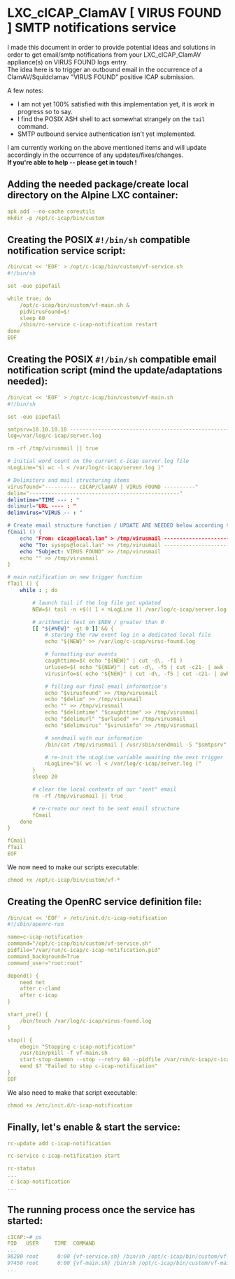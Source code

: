 # LXC_cICAP_ClamAV [ VIRUS FOUND ] SMTP notifications service

I made this document in order to provide potential ideas and solutions in order to get email/smtp notifications from your LXC_cICAP_ClamAV appliance(s) on VIRUS FOUND logs entry.   
The idea here is to trigger an outbound email in the occurrence of a ClamAV/Squidclamav "VIRUS FOUND" positive ICAP submission.   

A few notes:

- I am not yet 100% satisfied with this implementation yet, it is work in progress so to say.
- I find the POSIX ASH shell to act somewhat strangely on the ```tail``` command.
- SMTP outbound service authentication isn't yet implemented.

I am currently working on the above mentioned items and will update accordingly in the occurrence of any updates/fixes/changes.   
**If you're able to help -- please get in touch !**

## Adding the needed package/create local directory on the Alpine LXC container:

```yaml
apk add --no-cache coreutils
mkdir -p /opt/c-icap/bin/custom
``` 

## Creating the POSIX ```#!/bin/sh``` compatible notification service script:

```yaml
/bin/cat << 'EOF' > /opt/c-icap/bin/custom/vf-service.sh
#!/bin/sh

set -euo pipefail

while true; do
    /opt/c-icap/bin/custom/vf-main.sh &
    pidVirusFound=$!
    sleep 60
    /sbin/rc-service c-icap-notification restart
done
EOF
```

## Creating the POSIX ```#!/bin/sh``` compatible email notification script (mind the update/adaptations needed):

```yaml
/bin/cat << 'EOF' > /opt/c-icap/bin/custom/vf-main.sh
#!/bin/sh

set -euo pipefail

smtpsrv=10.10.10.10 -----------------------------------------------------------------------> adaptations/update needed here
log=/var/log/c-icap/server.log

rm -rf /tmp/virusmail || true

# initial word count on the current c-icap server.log file
nLogLine="$( wc -l < /var/log/c-icap/server.log )"

# Delimiters and mail structuring items
virusfound="---------- cICAP/ClamAV | VIRUS FOUND ----------"
delim="------------------------------------------------"
delimtime="TIME --- : "
delimurl="URL ---- : "
delimvirus="VIRUS -- : "

# Create email structure function / UPDATE ARE NEEDED below according to your environment
fCmail () {
    echo "From: cicap@local.lan" > /tmp/virusmail -----------------------------------------> adaptations/update needed here
    echo "To: sysops@local.lan" >> /tmp/virusmail -----------------------------------------> adaptations/update needed here
    echo "Subject: VIRUS FOUND" >> /tmp/virusmail
    echo "" >> /tmp/virusmail
}

# main notification on new trigger function
fTail () {
    while : ; do

        # launch tail if the log file got updated
        NEW=$( tail -n +$(( 1 + nLogLine )) /var/log/c-icap/server.log | sed -n '/squidclamav_end_of_data_handler/p' | sed -n '/LOG Virus found in /p' )

        # arithmetic test on $NEW / greater than 0
        [[ "${#NEW}" -gt 0 ]] && {
            # storing the raw event log in a dedicated local file
            echo "${NEW}" >> /var/log/c-icap/virus-found.log

            # formatting our events
            caughttime=$( echo "${NEW}" | cut -d\, -f1 )
            urlused=$( echo "${NEW}" | cut -d\, -f5 | cut -c21- | awk -F ' ' '{print $1}' )
            virusinfo=$( echo "${NEW}" | cut -d\, -f5 | cut -c21- | awk -F ' ' '{print $5}' )

            # filling our final email information's
            echo "$virusfound" >> /tmp/virusmail
            echo "$delim" >> /tmp/virusmail
            echo "" >> /tmp/virusmail                 
            echo "$delimtime" "$caughttime" >> /tmp/virusmail
            echo "$delimurl" "$urlused" >> /tmp/virusmail
            echo "$delimvirus" "$virusinfo" >> /tmp/virusmail   

            # sendmail with our information
            /bin/cat /tmp/virusmail | /usr/sbin/sendmail -S "$smtpsrv" -t

            # re-init the nLogLine variable awaiting the next trigger
            nLogLine="$( wc -l < /var/log/c-icap/server.log )"
        }
        sleep 20

        # clear the local contents of our "sent" email
        rm -rf /tmp/virusmail || true

        # re-create our next to be sent email structure
        fCmail
    done
}

fCmail
fTail
EOF
```

We now need to make our scripts executable:

```yaml
chmod +x /opt/c-icap/bin/custom/vf-*
```

## Creating the OpenRC service definition file:

```yaml
/bin/cat << 'EOF' > /etc/init.d/c-icap-notification
#!/sbin/openrc-run

name=c-icap-notification
command="/opt/c-icap/bin/custom/vf-service.sh"
pidfile="/var/run/c-icap/c-icap-notification.pid"
command_background=True
command_user="root:root"

depend() {
    need net
    after c-clamd
    after c-icap
}

start_pre() {
    /bin/touch /var/log/c-icap/virus-found.log
}

stop() {
    ebegin "Stopping c-icap-notification"
    /usr/bin/pkill -f vf-main.sh
    start-stop-daemon --stop --retry 60 --pidfile /var/run/c-icap/c-icap-notification.pid
    eend $? "Failed to stop c-icap-notification"
}
EOF
```

We also need to make that script executable:

```yaml
chmod +x /etc/init.d/c-icap-notification
```

## Finally, let's enable & start the service:

```yaml
rc-update add c-icap-notification
```

```yaml
rc-service c-icap-notification start
```

```yaml
rc-status
... 
 c-icap-notification                                                     [  started  ]
... 
```

## The running process once the service has started:

```yaml
cICAP:~# ps
PID   USER     TIME  COMMAND
...
96280 root      0:00 {vf-service.sh} /bin/sh /opt/c-icap/bin/custom/vf-service.sh
97450 root      0:00 {vf-main.sh} /bin/sh /opt/c-icap/bin/custom/vf-main.sh
...
```
